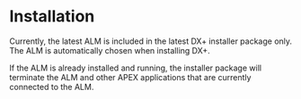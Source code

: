 # Installation

Currently, the latest ALM is included in the latest DX+ installer package only. The ALM is automatically chosen when installing DX+.&#x20;

If the ALM is already installed and running, the installer package will terminate the ALM and other APEX applications that are currently connected to the ALM.
